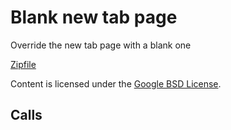 
Blank new tab page
=======

Override the new tab page with a blank one

[Zipfile](http://developer.chrome.com/extensions/examples/api/override/blank_ntp.zip)

Content is licensed under the [Google BSD License](https://developers.google.com/open-source/licenses/bsd).

Calls
-----

